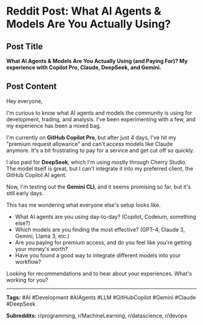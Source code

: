 # Reddit Post: What AI Agents & Models Are You Actually Using?

## Post Title
**What AI Agents & Models Are You Actually Using (and Paying For)? My experience with Copilot Pro, Claude, DeepSeek, and Gemini.**

## Post Content

Hey everyone,

I'm curious to know what AI agents and models the community is using for development, trading, and analysis. I've been experimenting with a few, and my experience has been a mixed bag.

I'm currently on **GitHub Copilot Pro**, but after just 4 days, I've hit my "premium request allowance" and can't access models like Claude anymore. It's a bit frustrating to pay for a service and get cut off so quickly.

I also paid for **DeepSeek**, which I'm using mostly through Cherry Studio. The model itself is great, but I can't integrate it into my preferred client, the GitHub Copilot AI agent.

Now, I'm testing out the **Gemini CLI**, and it seems promising so far, but it's still early days.

This has me wondering what everyone else's setup looks like.

- What AI agents are you using day-to-day? (Copilot, Codeium, something else?)
- Which models are you finding the most effective? (GPT-4, Claude 3, Gemini, Llama 3, etc.)
- Are you paying for premium access, and do you feel like you're getting your money's worth?
- Have you found a good way to integrate different models into your workflow?

Looking for recommendations and to hear about your experiences. What's working for you?

---

**Tags:** #AI #Development #AIAgents #LLM #GitHubCopilot #Gemini #Claude #DeepSeek

**Subreddits:** r/programming, r/MachineLearning, r/datascience, r/devops
